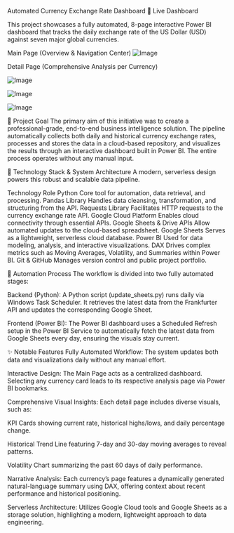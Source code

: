 Automated Currency Exchange Rate Dashboard
🔴 Live Dashboard

This project showcases a fully automated, 8-page interactive Power BI dashboard that tracks the daily exchange rate of the US Dollar (USD) against seven major global currencies.

Main Page (Overview & Navigation Center)
![Image](https://github.com/user-attachments/assets/f190956f-e69f-41b3-98f1-7d8baad2f474)


Detail Page (Comprehensive Analysis per Currency)


![Image](https://github.com/user-attachments/assets/e6661877-3ed2-45c4-a99d-b985a93a3cde)


![Image](https://github.com/user-attachments/assets/fa47d2b9-369a-45a3-9a98-4b42efb0b7d1)

![Image](https://github.com/user-attachments/assets/8c24add3-efd7-496d-baaf-9d862e5942d5)


🎯 Project Goal
The primary aim of this initiative was to create a professional-grade, end-to-end business intelligence solution. The pipeline automatically collects both daily and historical currency exchange rates, processes and stores the data in a cloud-based repository, and visualizes the results through an interactive dashboard built in Power BI. The entire process operates without any manual input.

🧰 Technology Stack & System Architecture
A modern, serverless design powers this robust and scalable data pipeline.

Technology	Role
Python	Core tool for automation, data retrieval, and processing.
Pandas Library	Handles data cleansing, transformation, and structuring from the API.
Requests Library	Facilitates HTTP requests to the currency exchange rate API.
Google Cloud Platform	Enables cloud connectivity through essential APIs.
Google Sheets & Drive APIs	Allow automated updates to the cloud-based spreadsheet.
Google Sheets	Serves as a lightweight, serverless cloud database.
Power BI	Used for data modeling, analysis, and interactive visualizations.
DAX	Drives complex metrics such as Moving Averages, Volatility, and Summaries within Power BI.
Git & GitHub	Manages version control and public project portfolio.

🔄 Automation Process
The workflow is divided into two fully automated stages:

Backend (Python): A Python script (update_sheets.py) runs daily via Windows Task Scheduler. It retrieves the latest data from the Frankfurter API and updates the corresponding Google Sheet.

Frontend (Power BI): The Power BI dashboard uses a Scheduled Refresh setup in the Power BI Service to automatically fetch the latest data from Google Sheets every day, ensuring the visuals stay current.

✨ Notable Features
Fully Automated Workflow: The system updates both data and visualizations daily without any manual effort.

Interactive Design: The Main Page acts as a centralized dashboard. Selecting any currency card leads to its respective analysis page via Power BI bookmarks.

Comprehensive Visual Insights: Each detail page includes diverse visuals, such as:

KPI Cards showing current rate, historical highs/lows, and daily percentage change.

Historical Trend Line featuring 7-day and 30-day moving averages to reveal patterns.

Volatility Chart summarizing the past 60 days of daily performance.

Narrative Analysis: Each currency’s page features a dynamically generated natural-language summary using DAX, offering context about recent performance and historical positioning.

Serverless Architecture: Utilizes Google Cloud tools and Google Sheets as a storage solution, highlighting a modern, lightweight approach to data engineering.
